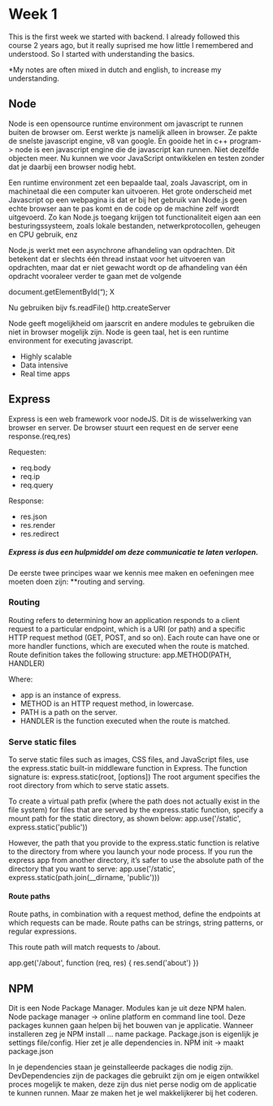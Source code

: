 # Week 1
This is the first week we started with backend. I already followed this course 2 years ago, but it really suprised me how little I remembered and understood. So I started with understanding the basics.

*My notes are often mixed in dutch and english, to increase my understanding.

## Node
Node is een opensource runtime environment om javascript te runnen buiten de browser om. Eerst werkte js namelijk alleen in browser.
Ze pakte de snelste javascript engine, v8 van google.
En gooide het in c++ program-> node is een javascript engine die de javascript kan runnen. Niet dezelfde objecten meer.
Nu kunnen we voor JavaScript ontwikkelen en testen zonder dat je daarbij een browser nodig hebt. 

Een runtime environment zet een bepaalde taal, zoals Javascript, om in machinetaal die een computer kan uitvoeren. Het grote onderscheid met Javascript op een webpagina is dat er bij het gebruik van Node.js geen echte browser aan te pas komt en de code op de machine zelf wordt uitgevoerd. Zo kan Node.js toegang krijgen tot functionaliteit eigen aan een besturingssysteem, zoals lokale bestanden, netwerkprotocollen, geheugen en CPU gebruik, enz

Node.js werkt met een asynchrone afhandeling van opdrachten. Dit betekent dat er slechts één thread instaat voor het uitvoeren van opdrachten, maar dat er niet gewacht wordt op de afhandeling van één opdracht vooraleer verder te gaan met de volgende


document.getElementById(“); X

Nu gebruiken bijv
 fs.readFile()
http.createServer

Node geeft mogelijkheid om jaarscrit en andere modules te gebruiken die niet in browser mogelijk zijn. 
Node is geen taal, het is een runtime environment for executing javascript.

- Highly scalable
- Data intensive
- Real time apps

## Express
Express is een web framework voor nodeJS. Dit is de wisselwerking van browser en server. De browser stuurt een request en de server eene response.(req,res)

Requesten:
- req.body
- req.ip
- req.query

Response:
- res.json
- res.render
- res.redirect

##### Express is dus een hulpmiddel om deze communicatie te laten verlopen.

De eerste twee principes waar we kennis mee maken en oefeningen mee moeten doen zijn: **routing and serving.
### Routing

Routing refers to determining how an application responds to a client request to a particular endpoint, which is a URI (or path) and a specific HTTP request method (GET, POST, and so on).
Each route can have one or more handler functions, which are executed when the route is matched.
Route definition takes the following structure:
app.METHOD(PATH, HANDLER)

Where:
* app is an instance of express.
* METHOD is an HTTP request method, in lowercase.
* PATH is a path on the server.
* HANDLER is the function executed when the route is matched.

### Serve static files

To serve static files such as images, CSS files, and JavaScript files, use the express.static built-in middleware function in Express.
The function signature is:
express.static(root, [options])
The root argument specifies the root directory from which to serve static assets.

To create a virtual path prefix (where the path does not actually exist in the file system) for files that are served by the express.static function, specify a mount path for the static directory, as shown below:
app.use('/static', express.static('public'))

However, the path that you provide to the express.static function is relative to the directory from where you launch your node process. If you run the express app from another directory, it’s safer to use the absolute path of the directory that you want to serve:
app.use('/static', express.static(path.join(__dirname, 'public')))

#### Route paths
Route paths, in combination with a request method, define the endpoints at which requests can be made. Route paths can be strings, string patterns, or regular expressions.

This route path will match requests to /about.

app.get('/about', function (req, res) {
  res.send('about')
})



## NPM
Dit is een Node Package Manager. Modules kan je uit deze NPM halen. 
Node package manager -> online platform en command line tool.
Deze packages kunnen gaan helpen bij het bouwen van je applicatie. 
Wanneer installeren zeg je NPM install … name package. Package.json is eigenlijk je settings file/config. Hier zet je alle dependencies in. NPM init -> maakt package.json 

In je dependencies staan je geinstalleerde packages die nodig zijn. 
DevDependencies zijn de packages die gebruikt zijn om je eigen ontwikkel proces mogelijk te maken, deze zijn dus niet perse nodig om de applicatie te kunnen runnen. Maar ze maken het je wel makkelijkerer bij het coderen.


